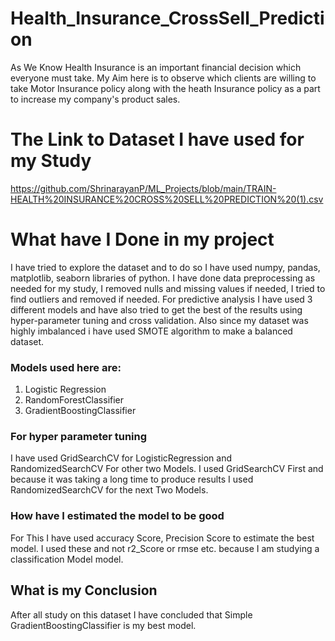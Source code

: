 # Health_Insurance_CrossSell_Prediction
As We Know Health Insurance is an important financial decision which everyone must take. My Aim here is to observe which clients are willing to take Motor Insurance policy along with the heath Insurance policy as a part to increase my company's product sales.

# The Link to Dataset I have used for my Study
https://github.com/ShrinarayanP/ML_Projects/blob/main/TRAIN-HEALTH%20INSURANCE%20CROSS%20SELL%20PREDICTION%20(1).csv

# What have I Done in my project
I have tried to explore the dataset and to do so I have used numpy, pandas, matplotlib, seaborn libraries of python.
I have done data preprocessing as needed for my study, I removed nulls and missing values if needed, I tried to find outliers and removed if needed.
For predictive analysis I have used 3 different models and have also tried to get the best of the results using hyper-parameter tuning and cross validation.
Also since my dataset was highly imbalanced i have used SMOTE algorithm to make a balanced dataset.
### Models used here are:
1. Logistic Regression
2. RandomForestClassifier
3. GradientBoostingClassifier

### For hyper parameter tuning
I have used GridSearchCV for LogisticRegression and RandomizedSearchCV For other two Models.
I used GridSearchCV First and because it was taking a long time to produce results I used RandomizedSearchCV for the next Two Models.

### How have I estimated  the model to be good
For This I have used accuracy Score, Precision Score to estimate the best model.
I used these and not r2_Score or rmse etc. because I am studying a classification Model model.

## What is my Conclusion
After all study on this dataset I have concluded that Simple GradientBoostingClassifier is my best model.
